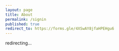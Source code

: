 ```yaml
---
layout: page
title: About
permalink: /signin
published: true
redirect_to: https://forms.gle/4XSwAY8jfaHPEHgu6
---
```



redirecting...
